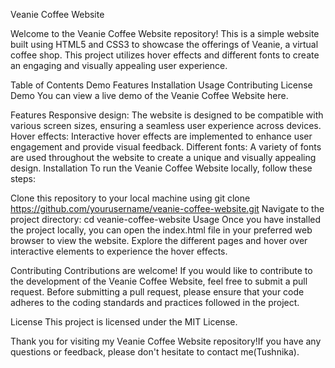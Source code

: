 Veanie Coffee Website

Welcome to the Veanie Coffee Website repository! This is a simple website built using HTML5 and CSS3 to showcase the offerings of Veanie, a virtual coffee shop. This project utilizes hover effects and different fonts to create an engaging and visually appealing user experience.

Table of Contents
Demo
Features
Installation
Usage
Contributing
License
Demo
You can view a live demo of the Veanie Coffee Website here.

Features
Responsive design: The website is designed to be compatible with various screen sizes, ensuring a seamless user experience across devices.
Hover effects: Interactive hover effects are implemented to enhance user engagement and provide visual feedback.
Different fonts: A variety of fonts are used throughout the website to create a unique and visually appealing design.
Installation
To run the Veanie Coffee Website locally, follow these steps:

Clone this repository to your local machine using git clone https://github.com/yourusername/veanie-coffee-website.git
Navigate to the project directory: cd veanie-coffee-website
Usage
Once you have installed the project locally, you can open the index.html file in your preferred web browser to view the website. Explore the different pages and hover over interactive elements to experience the hover effects.

Contributing
Contributions are welcome! If you would like to contribute to the development of the Veanie Coffee Website, feel free to submit a pull request. Before submitting a pull request, please ensure that your code adheres to the coding standards and practices followed in the project.

License
This project is licensed under the MIT License.

Thank you for visiting my Veanie Coffee Website repository!If you have any questions or feedback, please don't hesitate to contact me(Tushnika).
